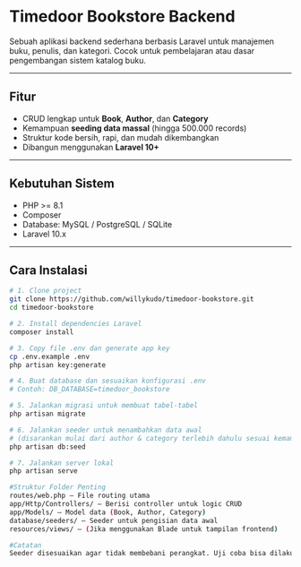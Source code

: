 # Timedoor Bookstore Backend

Sebuah aplikasi backend sederhana berbasis Laravel untuk manajemen buku, penulis, dan kategori. Cocok untuk pembelajaran atau dasar pengembangan sistem katalog buku.

---

## Fitur

- CRUD lengkap untuk **Book**, **Author**, dan **Category**
- Kemampuan **seeding data massal** (hingga 500.000 records)
- Struktur kode bersih, rapi, dan mudah dikembangkan
- Dibangun menggunakan **Laravel 10+**

---

## Kebutuhan Sistem

- PHP >= 8.1
- Composer
- Database: MySQL / PostgreSQL / SQLite
- Laravel 10.x

---

## Cara Instalasi

```bash
# 1. Clone project
git clone https://github.com/willykudo/timedoor-bookstore.git
cd timedoor-bookstore

# 2. Install dependencies Laravel
composer install

# 3. Copy file .env dan generate app key
cp .env.example .env
php artisan key:generate

# 4. Buat database dan sesuaikan konfigurasi .env
# Contoh: DB_DATABASE=timedoor_bookstore

# 5. Jalankan migrasi untuk membuat tabel-tabel
php artisan migrate

# 6. Jalankan seeder untuk menambahkan data awal
# (disarankan mulai dari author & category terlebih dahulu sesuai kemampuan perangkat)
php artisan db:seed

# 7. Jalankan server lokal
php artisan serve

#Struktur Folder Penting
routes/web.php — File routing utama
app/Http/Controllers/ — Berisi controller untuk logic CRUD
app/Models/ — Model data (Book, Author, Category)
database/seeders/ — Seeder untuk pengisian data awal
resources/views/ — (Jika menggunakan Blade untuk tampilan frontend)

#Catatan
Seeder disesuaikan agar tidak membebani perangkat. Uji coba bisa dilakukan dengan skala kecil terlebih dahulu.
